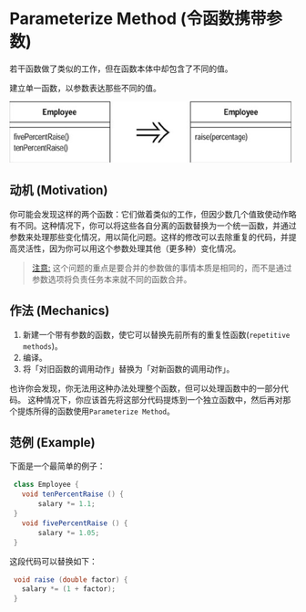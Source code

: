 # Parameterize Method (令函数携带参数)

若干函数做了类似的工作，但在函数本体中却包含了不同的值。

建立单一函数，以参数表达那些不同的值。

<img src="assets/image-20211216084421316.png" alt="image-20211216084421316" style="zoom:50%;" />

## 动机 (Motivation)

你可能会发现这样的两个函数：它们做着类似的工作，但因少数几个值致使动作略有不同。这种情况下，你可以将这些各自分离的函数替换为一个统一函数，并通过参数来处理那些变化情况，用以简化问题。这样的修改可以去除重复的代码，并提高灵活性，因为你可以用这个参数处理其他（更多种）变化情况。

> [注意:]() 这个问题的重点是要合并的参数做的事情本质是相同的，而不是通过参数选项将负责任务本来就不同的函数合并。

## 作法 (Mechanics)

1. 新建一个带有参数的函数，使它可以替换先前所有的重复性函数(`repetitive methods`)。
2. 编译。
3. 将「对旧函数的调用动作」替换为「对新函数的调用动作」。

也许你会发现，你无法用这种办法处理整个函数，但可以处理函数中的一部分代码。 这种情况下，你应该首先将这部分代码提炼到一个独立函数中，然后再对那个提炼所得的函数使用`Parameterize Method`。

## 范例 (Example)

下面是一个最简单的例子：

```java
 class Employee {
   void tenPercentRaise () {
       salary *= 1.1;
 }
   void fivePercentRaise () {
       salary *= 1.05;
 }
```

这段代码可以替换如下：

```java
 void raise (double factor) {
   salary *= (1 + factor);
 }
```

